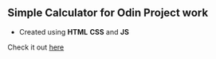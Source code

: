 ## Simple Calculator for Odin Project work

* Created using **HTML** **CSS** and **JS**

Check it out [here](https://jakerschwartz.github.io/Calculator/)